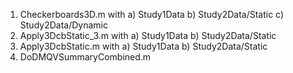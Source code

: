 1. Checkerboards3D.m with
    a) Study1Data
    b) Study2Data/Static
    c) Study2Data/Dynamic
2. Apply3DcbStatic_3.m with
    a) Study1Data
    b) Study2Data/Static
3. Apply3DcbStatic.m with
    a) Study1Data
    b) Study2Data/Static
4. DoDMQVSummaryCombined.m
